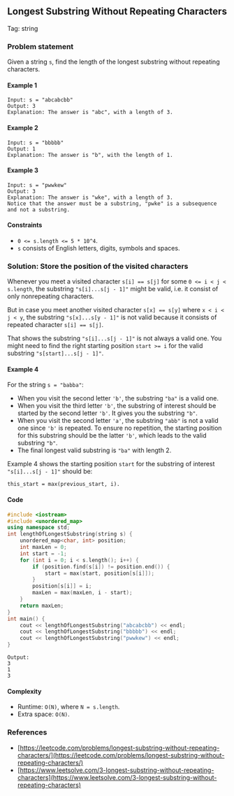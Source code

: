## Longest Substring Without Repeating Characters
Tag: string

### Problem statement

Given a string `s`, find the length of the longest substring without repeating characters.

#### Example 1
```text
Input: s = "abcabcbb"
Output: 3
Explanation: The answer is "abc", with a length of 3.
```

#### Example 2
```text
Input: s = "bbbbb"
Output: 1
Explanation: The answer is "b", with the length of 1.
```

#### Example 3
```text
Input: s = "pwwkew"
Output: 3
Explanation: The answer is "wke", with a length of 3.
Notice that the answer must be a substring, "pwke" is a subsequence and not a substring.
``` 

#### Constraints

* `0 <= s.length <= 5 * 10^4`.
* `s` consists of English letters, digits, symbols and spaces.

### Solution: Store the position of the visited characters

Whenever you meet a visited character `s[i] == s[j]` for some `0 <= i < j < s.length`, the substring `"s[i]...s[j - 1]"` might be valid, i.e. it consist of only nonrepeating characters.

But in case you meet another visited character `s[x] == s[y]` where `x < i < j < y`, the substring `"s[x]...s[y - 1]"` is not valid because it consists of repeated character `s[i] == s[j]`. 

That shows the substring `"s[i]...s[j - 1]"` is not always a valid one. You might need to find the right starting position `start >= i` for the valid substring `"s[start]...s[j - 1]"`.

#### Example 4 
For the string `s = "babba"`:

* When you visit the second letter `'b'`, the substring `"ba"` is a valid one. 
* When you visit the third letter `'b'`, the substring of interest should be started by the second letter `'b'`. It gives you the substring `"b"`.
* When you visit the second letter `'a'`, the substring `"abb"` is not a valid one since `'b'` is repeated. To ensure no repetition, the starting position for this substring should be the latter `'b'`, which leads to the valid substring `"b"`.
* The final longest valid substring is `"ba"` with length 2.

Example 4 shows the starting position `start` for the substring of interest `"s[i]...s[j - 1]"` should be:

```text
this_start = max(previous_start, i).
```

#### Code
```cpp
#include <iostream>
#include <unordered_map>
using namespace std;
int lengthOfLongestSubstring(string s) {
    unordered_map<char, int> position;
    int maxLen = 0;
    int start = -1;
    for (int i = 0; i < s.length(); i++) {
        if (position.find(s[i]) != position.end()) {
            start = max(start, position[s[i]]);
        }
        position[s[i]] = i;
        maxLen = max(maxLen, i - start);
    }
    return maxLen;
}
int main() {
    cout << lengthOfLongestSubstring("abcabcbb") << endl;
    cout << lengthOfLongestSubstring("bbbbb") << endl;
    cout << lengthOfLongestSubstring("pwwkew") << endl;
}
```
```text
Output:
3
1
3
```

#### Complexity
* Runtime: `O(N)`, where `N = s.length`.
* Extra space: `O(N)`.

### References
* [https://leetcode.com/problems/longest-substring-without-repeating-characters/](https://leetcode.com/problems/longest-substring-without-repeating-characters/)
* [https://www.leetsolve.com/3-longest-substring-without-repeating-characters](https://www.leetsolve.com/3-longest-substring-without-repeating-characters)